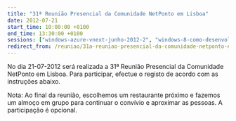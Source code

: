 ```yaml
---
title: "31ª Reunião Presencial da Comunidade NetPonto em Lisboa"
date: 2012-07-21
start_time: 10:00:00 +0100
end_time: 13:30:00 +0100
sessions: ["windows-azure-vnext-junho-2012-2", "windows-8-como-desenvolver-metro-style-apps-lisboa"]
redirect_from: /reuniao/31a-reuniao-presencial-da-comunidade-netponto-em-lisboa/
---
```

No dia 21-07-2012 será realizada a 31ª Reunião Presencial da Comunidade NetPonto em Lisboa. Para participar, efectue o registo de acordo com as instruções abaixo.

Nota: Ao final da reunião, escolhemos um restaurante próximo e fazemos um almoço em grupo para continuar o convívio e aproximar as pessoas. A participação é opcional.


